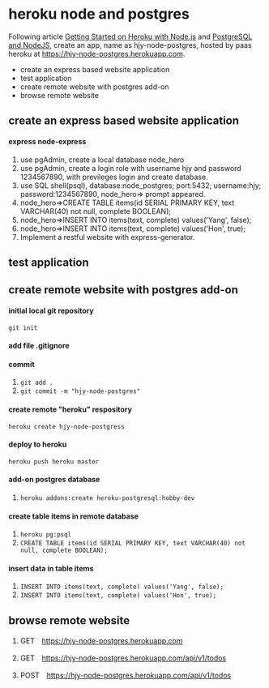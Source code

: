 # heroku node and postgres
Following article [Getting Started on Heroku with Node.js](https://devcenter.heroku.com/articles/getting-started-with-nodejs#provision-a-database) and [PostgreSQL and NodeJS](http://mherman.org/blog/2015/02/12/postgresql-and-nodejs/#.WRkPXOWGOK8), create an app, name as hjy-node-postgres, hosted by paas heroku at https://hjy-node-postgres.herokuapp.com.

* create an express based website application
* test application
* create remote website with postgres add-on
* browse remote website

## create an express based website application
#### express node-express
1. use pgAdmin, create a local database node_hero
2. use pgAdmin, create a login role with username hjy and password 1234567890, with previleges login and create database.
3. use SQL shell(psql), database:node_postgres; port:5432; username:hjy; password:1234567890, node_hero=> prompt appeared.
4. node_hero=>CREATE TABLE items(id SERIAL PRIMARY KEY, text VARCHAR(40) not null, complete BOOLEAN);
5. node_hero=>INSERT INTO items(text, complete) values('Yang', false);
6. node_hero=>INSERT INTO items(text, complete) values('Hon', true);
7. Implement a restful website with express-generator.

## test application

## create remote website with postgres add-on
#### initial local git repository
`git init`
#### add file .gitignore
#### commit
1. `git add .`
2. `git commit -m "hjy-node-postgres"`
#### create remote "heroku" respository
`heroku create hjy-node-postgress`
#### deploy to heroku
`heroku push heroku master`

#### add-on postgres database 
1. `heroku addons:create heroku-postgresql:hobby-dev`
#### create table items in remote database
1. `heroku pg:psql`
2. `CREATE TABLE items(id SERIAL PRIMARY KEY, text VARCHAR(40) not null, complete BOOLEAN);`
#### insert data in table items
1. `INSERT INTO items(text, complete) values('Yang', false);`
2. `INSERT INTO items(text, complete) values('Hon', true);`

## browse remote website
1. GET　https://hjy-node-postgres.herokuapp.com

2. GET　https://hjy-node-postgres.herokuapp.com/api/v1/todos
3. POST　https://hjy-node-postgres.herokuapp.com/api/v1/todos





